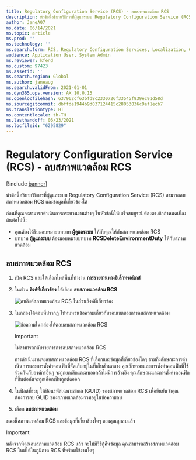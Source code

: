 ```yaml
---
title: Regulatory Configuration Service (RCS) - ลบสภาพแวดล้อม RCS
description: หัวข้อนี้อธิบายวิธีการที่ผู้ดูแลระบบ Regulatory Configuration Service (RCS) สามารถลบสภาพแวดล้อม RCS และข้อมูลที่เกี่ยวข้องได้
author: JaneA07
ms.date: 06/14/2021
ms.topic: article
ms.prod: ''
ms.technology: ''
ms.search.form: RCS, Regulatory Configuration Services, Localization, Global
audience: Application User, System Admin
ms.reviewer: kfend
ms.custom: 97423
ms.assetid: ''
ms.search.region: Global
ms.author: janeaug
ms.search.validFrom: 2021-01-01
ms.dyn365.ops.version: AX 10.0.15
ms.openlocfilehash: 637962cf63bfd8c2330726f33545f939ec91d58d
ms.sourcegitcommit: dbffde1944b9d037124415c28053036c9ef1ecb7
ms.translationtype: HT
ms.contentlocale: th-TH
ms.lasthandoff: 06/23/2021
ms.locfileid: "6295829"
---
```

# <a name="regulatory-configuration-service-rcs---delete-an-rcs-environment"></a>Regulatory Configuration Service (RCS) - ลบสภาพแวดล้อม RCS

[!include [banner](../includes/banner.md)]

หัวข้อนี้อธิบายวิธีการที่ผู้ดูแลระบบ Regulatory Configuration Service (RCS) สามารถลบสภาพแวดล้อม RCS และข้อมูลที่เกี่ยวข้องได้

ก่อนที่คุณจะสามารถดำเนินการกระบวนงานต่างๆ ในหัวข้อนี้ให้เสร็จสมบูรณ์ ต้องตรงข้อกำหนดเบื้องต้นต่อไปนี้:

- คุณต้องได้รับมอบหมายบทบาท **ผู้ดูแลระบบ** ให้กับคุณให้กับสภาพแวดล้อม RCS
- บทบาท **ผู้ดูแลระบบ** ต้องมอบหมายบทบาท **RCSDeleteEnvironmentDuty** ให้กับสภาพแวดล้อม

## <a name="delete-an-rcs-environment"></a>ลบสภาพแวดล้อม RCS

1. เปิด RCS และให้เลือกไทล์พื้นที่ทำงาน **การรายงานทางอิเล็กทรอนิกส์**
2. ในส่วน **ลิงค์ที่เกี่ยวข้อง** ให้เลือก **ลบสภาพแวดล้อม RCS**

    ![ลบลิงค์สภาพแวดล้อม RCS ในส่วนลิงค์ที่เกี่ยวข้อง](media/01_RCS-Delete-Environ-Related-Link.PNG)

3. ในกล่องโต้ตอบที่ปรากฏ ให้ทบทวนข้อความเกี่ยวกับขอบเขตของการลบสภาพแวดล้อม

    ![ข้อความในกล่องโต้ตอบลบสภาพแวดล้อม RCS](media/01_RCS-Delete-Environ-Msg_noGUID.PNG)

    > [!IMPORTANT]
    > ไม่สามารถกลับรายการการลบสภาพแวดล้อม RCS
    >
    > การดําเนินงานจะลบสภาพแวดล้อม RCS ที่เลือกและข้อมูลที่เกี่ยวข้องใดๆ รวมถึงลักษณะการดําเนินการและการตั้งค่าคอนฟิกที่จัดเก็บอยู่ในที่เก็บส่วนกลาง คุณลักษณะและการตั้งค่าคอนฟิกที่ใช้ร่วมกันกับองค์กรอื่นๆ จะถูกยกเลิกและลบออกถ้าไม่มีการอ้างอิง คุณลักษณะและการตั้งค่าคอนฟิกที่ขึ้นต่อกันจะถูกเลือกเป็นถูกตัดออก

4. ในฟิลด์ที่ระบุ ให้ป้อนรหัสเฉพาะสากล (GUID) ของสภาพแวดล้อม RCS เพื่อยืนยันว่าคุณต้องการลบ GUID ของสภาพแวดล้อมรวมอยู่ในข้อความลบ
5. เลือก **ลบสภาพแวดล้อม**
    
ขณะนี้สภาพแวดล้อม RCS และข้อมูลที่เกี่ยวข้องใดๆ ของคุณถูกลบแล้ว

> [!IMPORTANT]
> หลังจากที่คุณลบสภาพแวดล้อม RCS แล้ว จะไม่มีวิธีกู้คืนข้อมูล คุณสามารถสร้างสภาพแวดล้อม RCS ใหม่ได้ในภูมิภาค RCS ที่พร้อมใช้งานใดๆ
